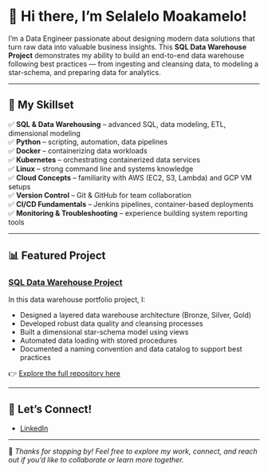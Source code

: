 # 👋 Hi there, I’m Selalelo Moakamelo!

I’m a Data Engineer passionate about designing modern data solutions that turn raw data into valuable business insights. This **SQL Data Warehouse Project** demonstrates my ability to build an end-to-end data warehouse following best practices — from ingesting and cleansing data, to modeling a star-schema, and preparing data for analytics.

---

## 🚀 My Skillset

✅ **SQL & Data Warehousing** – advanced SQL, data modeling, ETL, dimensional modeling  
✅ **Python** – scripting, automation, data pipelines  
✅ **Docker** – containerizing data workloads  
✅ **Kubernetes** – orchestrating containerized data services  
✅ **Linux** – strong command line and systems knowledge  
✅ **Cloud Concepts** – familiarity with AWS (EC2, S3, Lambda) and GCP VM setups  
✅ **Version Control** – Git & GitHub for team collaboration  
✅ **CI/CD Fundamentals** – Jenkins pipelines, container-based deployments  
✅ **Monitoring & Troubleshooting** – experience building system reporting tools  

---

## 📊 Featured Project

### [SQL Data Warehouse Project](https://github.com/Selalelo/SQL-DATA-WAREHOUSE)

In this data warehouse portfolio project, I:  
- Designed a layered data warehouse architecture (Bronze, Silver, Gold)  
- Developed robust data quality and cleansing processes  
- Built a dimensional star-schema model using views  
- Automated data loading with stored procedures  
- Documented a naming convention and data catalog to support best practices  

👉 [Explore the full repository here](https://github.com/Selalelo/SQL-DATA-WAREHOUSE)

---

## 🤝 Let’s Connect!

- [LinkedIn](https://www.linkedin.com/in/selalelo-moakamelo-35b57719a)  


---

🚀 *Thanks for stopping by! Feel free to explore my work, connect, and reach out if you’d like to collaborate or learn more together.*  

